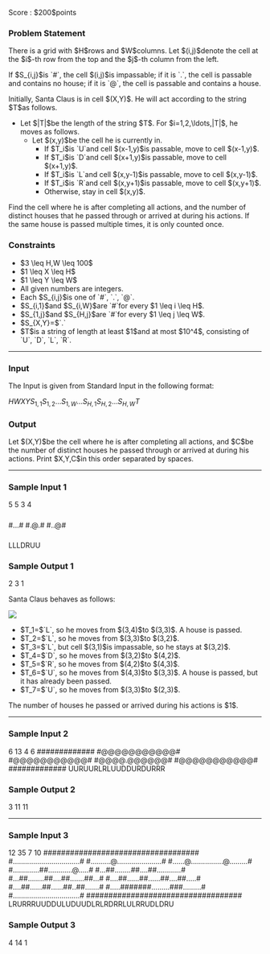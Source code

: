 
<div>

<span>

<span>

<p>
Score : $200$points
</p>

<div>

<section>

### **Problem Statement**

<p>
There is a grid with $H$rows and $W$columns. Let $(i,j)$denote the cell at the $i$-th row from the top and the $j$-th column from the left.
</p>

<p>
If $S_{i,j}$is `#`, the cell $(i,j)$is impassable; if it is `.`, the cell is passable and contains no house; if it is `@`, the cell is passable and contains a house.
</p>

<p>
Initially, Santa Claus is in cell $(X,Y)$. He will act according to the string $T$as follows.
</p>

<ul>

<li>
Let $|T|$be the length of the string $T$. For $i=1,2,\ldots,|T|$, he moves as follows.
<ul>

<li>
Let $(x,y)$be the cell he is currently in.
<ul>

<li>
If $T_i$is `U`and cell $(x-1,y)$is passable, move to cell $(x-1,y)$.
</li>

<li>
If $T_i$is `D`and cell $(x+1,y)$is passable, move to cell $(x+1,y)$.
</li>

<li>
If $T_i$is `L`and cell $(x,y-1)$is passable, move to cell $(x,y-1)$.
</li>

<li>
If $T_i$is `R`and cell $(x,y+1)$is passable, move to cell $(x,y+1)$.
</li>

<li>
Otherwise, stay in cell $(x,y)$.
</li>

</ul>

</li>

</ul>

</li>

</ul>

<p>
Find the cell where he is after completing all actions, and the number of distinct houses that he passed through or arrived at during his actions. If the same house is passed multiple times, it is only counted once.
</p>

</section>

</div>

<div>

<section>

### **Constraints**

<ul>

<li>
$3 \leq H,W \leq 100$
</li>

<li>
$1 \leq X \leq H$
</li>

<li>
$1 \leq Y \leq W$
</li>

<li>
All given numbers are integers.
</li>

<li>
Each $S_{i,j}$is one of `#`, `.`, `@`.
</li>

<li>
$S_{i,1}$and $S_{i,W}$are `#`for every $1 \leq i \leq H$.
</li>

<li>
$S_{1,j}$and $S_{H,j}$are `#`for every $1 \leq j \leq W$.
</li>

<li>
$S_{X,Y}=$`.`
</li>

<li>
$T$is a string of length at least $1$and at most $10^4$, consisting of `U`, `D`, `L`, `R`.
</li>

</ul>

</section>

</div>

---

<div>

<div>

<section>

### **Input**

<p>
The Input is given from Standard Input in the following format:
</p>

<div>

$H$$W$$X$$Y$$S_{1,1}S_{1,2}\ldots S_{1,W}$$\dots$$S_{H,1}S_{H,2}\ldots S_{H,W}$$T$
</div>

</section>

</div>

<div>

<section>

### **Output**

<p>
Let $(X,Y)$be the cell where he is after completing all actions, and $C$be the number of distinct houses he passed through or arrived at during his actions. Print $X,Y,C$in this order separated by spaces.
</p>

</section>

</div>

</div>

---

<div>

<section>

### **Sample Input 1**

<div>

5 5 3 4
#####
#...#
#.@.#
#..@#
#####
LLLDRUU

</div>

</section>

</div>

<div>

<section>

### **Sample Output 1**

<div>

2 3 1

</div>

<p>
Santa Claus behaves as follows:
</p>

<p>

<img src="https://img.atcoder.jp/abc385/27dd50f7d27c6bcf335889bfe36fc341.png">

</img>

</p>

<ul>

<li>
$T_1=$`L`, so he moves from $(3,4)$to $(3,3)$. A house is passed.
</li>

<li>
$T_2=$`L`, so he moves from $(3,3)$to $(3,2)$.
</li>

<li>
$T_3=$`L`, but cell $(3,1)$is impassable, so he stays at $(3,2)$.
</li>

<li>
$T_4=$`D`, so he moves from $(3,2)$to $(4,2)$.
</li>

<li>
$T_5=$`R`, so he moves from $(4,2)$to $(4,3)$.
</li>

<li>
$T_6=$`U`, so he moves from $(4,3)$to $(3,3)$. A house is passed, but it has already been passed.
</li>

<li>
$T_7=$`U`, so he moves from $(3,3)$to $(2,3)$.
</li>

</ul>

<p>
The number of houses he passed or arrived during his actions is $1$.
</p>

</section>

</div>

---

<div>

<section>

### **Sample Input 2**

<div>

6 13 4 6
#############
#@@@@@@@@@@@#
#@@@@@@@@@@@#
#@@@@.@@@@@@#
#@@@@@@@@@@@#
#############
UURUURLRLUUDDURDURRR

</div>

</section>

</div>

<div>

<section>

### **Sample Output 2**

<div>

3 11 11

</div>

</section>

</div>

---

<div>

<section>

### **Sample Input 3**

<div>

12 35 7 10
###################################
#.................................#
#..........@......................#
#......@................@.........#
#.............##............@.....#
#...##........##....##............#
#...##........##....##.......##...#
#....##......##......##....##.....#
#....##......##......##..##.......#
#.....#######.........###.........#
#.................................#
###################################
LRURRRUUDDULUDUUDLRLRDRRLULRRUDLDRU

</div>

</section>

</div>

<div>

<section>

### **Sample Output 3**

<div>

4 14 1

</div>

</section>

</div>

</span>

</span>

</div>
